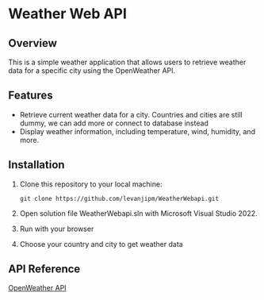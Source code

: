 # Weather Web API

## Overview

This is a simple weather application that allows users to retrieve weather data for a specific city using the OpenWeather API.

## Features

- Retrieve current weather data for a city. Countries and cities are still dummy, we can add more or connect to database instead
- Display weather information, including temperature, wind, humidity, and more.

## Installation

1. Clone this repository to your local machine:

   ```shell
   git clone https://github.com/levanjipm/WeatherWebapi.git

2. Open solution file WeatherWebapi.sln with Microsoft Visual Studio 2022.
3. Run with your browser
4. Choose your country and city to get weather data

## API Reference
[OpenWeather API](https://openweathermap.org/api)
